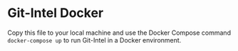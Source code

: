 # Git-Intel Docker
Copy this file to your local machine and use the Docker Compose command ```docker-compose up``` to run Git-Intel in a Docker environment.
